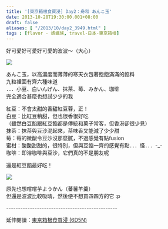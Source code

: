 ```yaml
---
title: '[東京箱根食買浸] Day2：舟和 あんこ玉'
date: 2013-10-28T19:30:00.001+08:00
draft: false
aliases: [ "/2013/10/day2_3949.html" ]
tags : [flavor - 螞蟻族, travel-日本-東京箱根]
---
```


好可愛好可愛好可愛的波波～（大心）  

![](/images/tokyo2c.jpg)

あんこ玉，以高濃度而薄薄的寒天衣包著飽飽滿滿的餡料  
九粒裡面有齊六種味道  
．．．小豆、白いんげん、抹茶、苺、みかん、珈琲  
完全適合甚麼也想試少少的我  
  
紅豆：不會太甜的香甜紅豆蓉，正！  
白豆：比紅豆稍甜，但也很香很好吃  
（雖然白豆餡跟紅豆餡都是傳統和菓子常客，但香港卻很少見）  
抹茶：抹茶與豆沙混起來，茶味香又能減了少少甜  
莓：莓的微酸令豆沙沒那麼膩，不過感覺有點fusion  
蜜柑：酸酸甜甜的，很特別，但與豆餡一齊的感覺有點．．．怪．．．-\_-   
咖啡：即溶咖啡與豆沙，它們真的不是朋友呢  
  
還是紅豆餡最好吃！  
  
  

![](/images/tokyo2c1.jpg)

原先也想嚐嚐芋ようかん（蕃薯羊羹）  
但還是波波比較吸晴，然後便不想買四四方的它 :p  
  
\-----------------------------------------------  
  
延伸閱讀：[東京箱根食買浸 (6D5N)](https://hidie.net/tokyo6d5n/)
